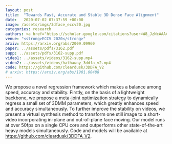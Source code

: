 ```yaml
---
layout: post
title:  "Towards Fast, Accurate and Stable 3D Dense Face Alignment"
date:   2020-07-02 07:37:59 +00:00
image: /assets/imgs/3dface_eccv20.jpg
categories: research
authors: <a href="https://scholar.google.com/citations?user=W8_JzNcAAAAJ"><strong><u>Jianzhu Guo</u></strong></a>, <a href="https://scholar.google.com/citations?user=1rbNk5oAAAAJ">Xiangyu Zhu</a>, <a href="https://scholar.google.com/citations?hl=zh-TW&user=YU-yRMsAAAAJ">Yang Yang</a>, <a href="https://scholar.google.com/citations?user=cuJ3QG8AAAAJ">Zhen Lei</a>, Yang Fan, <a href="https://scholar.google.com/citations?user=Y-nyLGIAAAAJ">Stan Z. Li</a>
venue: "<strong>ECCV 2020</strong>"
arxiv: https://arxiv.org/abs/2009.09960
paper: ../assets/pdfs/3162.pdf
supp: ../assets/pdfs/3162-supp.pdf
video1: ../assets/videos/3162-supp.mp4
video2: ../assets/videos/hathaway_3ddfa_v2.mp4
code: https://github.com/cleardusk/3DDFA_V2
# arxiv: https://arxiv.org/abs/1901.00488
---
```

<!-- Our proposed methods are (i) fast: It takes about 7.2ms with an single image as input and runs at over 50fps (19.2ms) on a single CPU core or over 130fps (7.2ms) on multiple CPU cores (i5-8259U processor), (ii) accurate: By dynamically optimizing 3DMM parameters through a novel meta-optimization strategy combining the fast WPDC and VDC, we surpass the state-of-the-art results, and (iii) stable: In a mini-batch, one still image is transformed slightly and smoothly into a short synthetic video, which provides temporal information of adjacent frames for training. -->
We propose a novel regression framework which makes a balance among speed, accuracy and stability. Firstly, on the basis of a lightweight backbone, we propose a meta-joint optimization strategy
to dynamically regress a small set of 3DMM parameters, which greatly enhances speed and accuracy simultaneously. To further improve the stability on videos, we present a virtual synthesis method to transform one still image to a short-video incorporating in-plane and out-of-plane face moving. Our model runs at over 50fps on a single CPU core and outperforms other state-of-the-art heavy models simultaneously. Code and models will be available at <a>https://github.com/cleardusk/3DDFA_V2</a>.